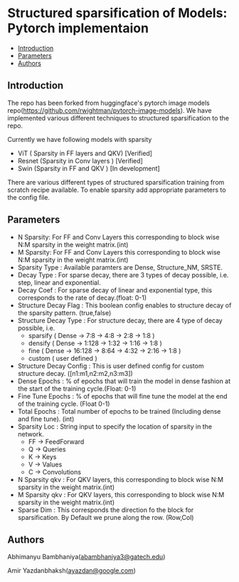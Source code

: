 # Structured sparsification of Models: Pytorch implementaion
- [Introduction](#introduction)
- [Parameters](#parameters)
- [Authors](#authors)

## Introduction

The repo has been forked from huggingface's pytorch image models repo(https://github.com/rwightman/pytorch-image-models). 
We have implemented various different techniques to structured sparsification to the repo.

Currently we have following models with sparsity
- ViT ( Sparsity in FF layers and QKV) [Verified]
- Resnet (Sparsity in Conv layers ) [Verified]
- Swin (Sparsity in FF and QKV ) [In development]

There are various different types of structured sparsification training from scratch recipe available.
To enable sparsity add appropriate parameters to the config file.

## Parameters
* N Sparsity: For FF and Conv Layers this corresponding to block wise N:M sparsity in the weight matrix.(int)
* M Sparsity: For FF and Conv Layers this corresponding to block wise N:M sparsity in the weight matrix.(int)
* Sparsity Type : Available paramters are Dense, Structure_NM, SRSTE.
* Decay Type : For sparse decay, there are 3 types of decay possible, i.e. step, linear and exponential.
* Decay Coef : For sparse decay of linear and exponential type, this corresponds to the rate of decay.(float: 0-1)
* Structure Decay Flag : This boolean config enables to structure decay of the sparsity pattern. (true,false)
* Structure Decay Type : For structure decay, there are 4 type of decay possible, i.e. 
    * sparsify (  Dense -> 7:8    -> 4:8  -> 2:8  -> 1:8 )
    * densify ( Dense -> 1:128  -> 1:32 -> 1:16 -> 1:8 )
    * fine (  Dense -> 16:128 -> 8:64 -> 4:32 -> 2:16 -> 1:8 )
    * custom ( user defined )
* Structure Decay Config : This is user defined config for custom structure decay. ([n1:m1,n2:m2,n3:m3])
* Dense Epochs : % of epochs that will train the model in dense fashion at the start of the training cycle.(Float: 0-1)
* Fine Tune Epochs : % of epochs that will fine tune the model at the end of the training cycle. (Float 0-1)
* Total Epochs : Total number of epochs to be trained (Including dense and fine tune).  (int)
* Sparsity Loc : String input to specify the location of sparsity in the network. 
    * FF -> FeedForward
    * Q -> Queries
    * K -> Keys
    * V -> Values
    * C -> Convolutions
* N Sparsity qkv : For QKV layers, this corresponding to block wise N:M sparsity in the weight matrix.(int)
* M Sparsity qkv : For QKV layers, this corresponding to block wise N:M sparsity in the weight matrix.(int)
* Sparse Dim : This corresponds the direction fo the block for sparsification. By Default we prune along the row. (Row,Col)



## Authors
Abhimanyu Bambhaniya(abambhaniya3@gatech.edu)

Amir Yazdanbhaksh(ayazdan@google.com)



